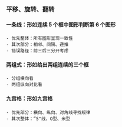 ### 平移、旋转、翻转

#### 一条线：形如连续 5 个框中图形判断第 6 个图形

    - 优先整体：所有图形呈现一致性
    - 其次部分：相邻、间隔、递推
    - 错误路径：前三后三分开考虑

#### 两组式：形如给出两组连续的三个框

    - 分组横向看
    - 两组纵向对比看

#### 九宫格：形如九宫格

    - 优先部分：横向、纵向、对角线寻找规律
    - 其次整体：“S"线、O型、米型

